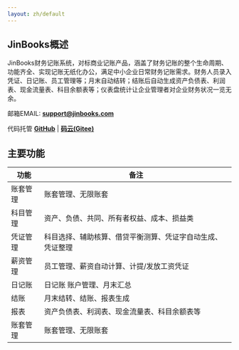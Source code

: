 ```yaml
---
layout: zh/default
---
```

<h2>JinBooks概述</h2>


JinBooks财务记账系统，对标商业记账产品，涵盖了财务记账的整个生命周期、功能齐全、实现记账无纸化办公，满足中小企业日常财务记账需求。财务人员录入凭证、日记账、员工管理等；月末自动结转；结账后自动生成资产负债表、利润表、现金流量表、科目余额表等；仪表盘统计让企业管理者对企业财务状况一览无余。

邮箱EMAIL: <b>support@jinbooks.com</b>
<br/>

代码托管 <a href="https://gitee.com/jinbooks/jinbooks" target="_blank"><b>GitHub</b></a> | <a href="https://gitee.com/jinbooks/jinbooks" target="_blank"><b>码云(Gitee)</b></a>
<br/>



<h2>主要功能</h2>
<table border="0" class="table table-striped table-bordered ">
	<thead>
		<th  >功能</th><th>备注</th>
	</thead>
	<tbody>
		<tr>
			<td>账套管理</td>
			<td>账套管理、无限账套</td>
		</tr>
		<tr>
			<td>科目管理</td>
			<td>资产、负债、共同、所有者权益、成本、损益类</td>
		</tr>
		<tr>
			<td>凭证管理</td>
			<td>科目选择、辅助核算、借贷平衡测算、凭证字自动生成、凭证整理</td>
		</tr>
		<tr>
			<td>薪资管理</td>
			<td>员工管理、薪资自动计算、计提/发放工资凭证</td>
		</tr>
		<tr>
			<td>日记账</td>
			<td>日记账	账户管理、月末汇总</td>
		</tr>
		<tr>
			<td>结账</td>
			<td>月末结转、结账、报表生成</td>
		</tr>
		<tr>
			<td>报表</td>
			<td>资产负债表、利润表、现金流量表、科目余额表等</td>
		</tr>
		<tr>
			<td>账套管理</td>
			<td>账套管理、无限账套</td>
		</tr>
	</tbody>
</table>
